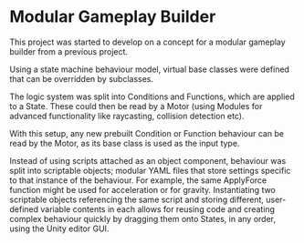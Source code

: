 # Modular Gameplay Builder

This project was started to develop on a concept for a modular gameplay builder from a previous project.

Using a state machine behaviour model, virtual base classes were defined that can be overridden by subclasses.

The logic system was split into Conditions and Functions, which are applied to a State. 
These could then be read by a Motor (using Modules for advanced functionality like raycasting, collision detection etc).

With this setup, any new prebuilt Condition or Function behaviour can be read by the Motor, as its base class is used as the input type. 

Instead of using scripts attached as an object component, behaviour was split into scriptable objects; modular YAML files that store settings specific to that instance of the behaviour.
For example, the same ApplyForce function might be used for acceleration or for gravity. 
Instantiating two scriptable objects referencing the same script and storing different, user-defined variable contents in each allows for reusing code and creating complex behaviour quickly by dragging them onto States, in any order, using the Unity editor GUI.



